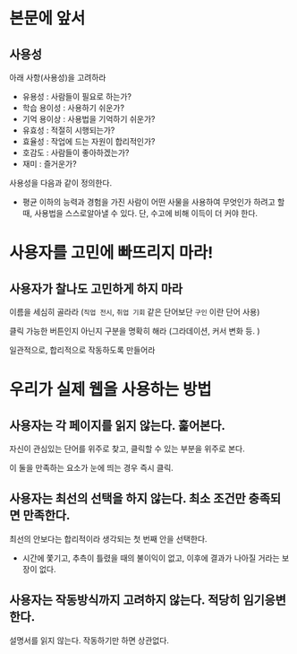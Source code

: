 # 본문에 앞서

## 사용성

아래 사항(사용성)을 고려하라

- 유용성 : 사람들이 필요로 하는가?
- 학습 용이성 : 사용하기 쉬운가?
- 기억 용이상 : 사용법을 기억하기 쉬운가?
- 유효성 : 적절히 시행되는가?
- 효율성 : 작업에 드는 자원이 합리적인가?
- 호감도 : 사람들이 좋아하겠는가?
- 재미 : 즐거운가?

사용성을 다음과 같이 정의한다.

- 평균 이하의 능력과 경험을 가진 사람이 어떤 사물을 사용하여 무엇인가 하려고 할 때, 사용법을 스스로알아낼 수 있다. 단, 수고에 비해 이득이 더 커야 한다.





# 사용자를 고민에 빠뜨리지 마라!

## 사용자가 찰나도 고민하게 하지 마라

이름을 세심히 골라라 (`직업 전시`, `취업 기회` 같은 단어보단 `구인` 이란 단어 사용)

클릭 가능한 버튼인지 아닌지 구분을 명확히 해라 (그라데이션, 커서 변화 등. )

일관적으로, 합리적으로 작동하도록 만들어라





# 우리가 실제 웹을 사용하는 방법

## 사용자는 각 페이지를 읽지 않는다. 훑어본다.

자신이 관심있는 단어를 위주로 찾고, 클릭할 수 있는 부분을 위주로 본다.

이 둘을 만족하는 요소가 눈에 띄는 경우 즉시 클릭.



## 사용자는 최선의 선택을 하지 않는다. 최소 조건만 충족되면 만족한다.

최선의 안보다는 합리적이라 생각되는 첫 번째 안을 선택한다.

- 시간에 쫓기고, 추측이 틀렸을 때의 불이익이 없고, 이후에 결과가 나아질 거라는 보장이 없다.



## 사용자는 작동방식까지 고려하지 않는다. 적당히 임기응변한다.

설명서를 읽지 않는다. 작동하기만 하면 상관없다.